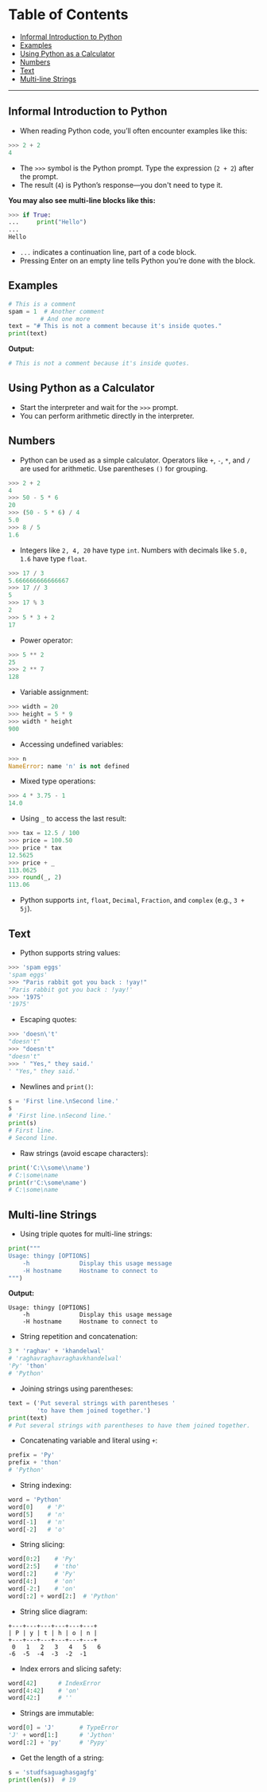 # Table of Contents

* [Informal Introduction to Python](#informal-introduction-to-python)
* [Examples](#examples)
* [Using Python as a Calculator](#using-python-as-a-calculator)
* [Numbers](#numbers)
* [Text](#text)
* [Multi-line Strings](#multi-line-strings)

---

<h2 id="informal-introduction-to-python">Informal Introduction to Python</h2>

* When reading Python code, you’ll often encounter examples like this:

```python
>>> 2 + 2
4
```

* The `>>>` symbol is the Python prompt. Type the expression (`2 + 2`) after the prompt.
* The result (`4`) is Python’s response—you don't need to type it.

**You may also see multi-line blocks like this:**

```python
>>> if True:
...     print("Hello")
...
Hello
```

* `...` indicates a continuation line, part of a code block.
* Pressing Enter on an empty line tells Python you’re done with the block.

<h2 id="examples">Examples</h2>

```python
# This is a comment
spam = 1  # Another comment
         # And one more
text = "# This is not a comment because it's inside quotes."
print(text)
```

**Output:**

```python
# This is not a comment because it's inside quotes.
```

<h2 id="using-python-as-a-calculator">Using Python as a Calculator</h2>

* Start the interpreter and wait for the `>>>` prompt.
* You can perform arithmetic directly in the interpreter.

<h2 id="numbers">Numbers</h2>

* Python can be used as a simple calculator. Operators like `+`, `-`, `*`, and `/` are used for arithmetic. Use parentheses `()` for grouping.

```python
>>> 2 + 2
4
>>> 50 - 5 * 6
20
>>> (50 - 5 * 6) / 4
5.0
>>> 8 / 5
1.6
```

* Integers like `2, 4, 20` have type `int`. Numbers with decimals like `5.0, 1.6` have type `float`.

```python
>>> 17 / 3
5.666666666666667
>>> 17 // 3
5
>>> 17 % 3
2
>>> 5 * 3 + 2
17
```

* Power operator:

```python
>>> 5 ** 2
25
>>> 2 ** 7
128
```

* Variable assignment:

```python
>>> width = 20
>>> height = 5 * 9
>>> width * height
900
```

* Accessing undefined variables:

```python
>>> n
NameError: name 'n' is not defined
```

* Mixed type operations:

```python
>>> 4 * 3.75 - 1
14.0
```

* Using `_` to access the last result:

```python
>>> tax = 12.5 / 100
>>> price = 100.50
>>> price * tax
12.5625
>>> price + _
113.0625
>>> round(_, 2)
113.06
```

* Python supports `int`, `float`, `Decimal`, `Fraction`, and `complex` (e.g., `3 + 5j`).

<h2 id="text">Text</h2>

* Python supports string values:

```python
>>> 'spam eggs'
'spam eggs'
>>> "Paris rabbit got you back : !yay!"
'Paris rabbit got you back : !yay!'
>>> '1975'
'1975'
```

* Escaping quotes:

```python
>>> 'doesn\'t'
"doesn't"
>>> "doesn't"
"doesn't"
>>> ' "Yes," they said.'
' "Yes," they said.'
```

* Newlines and `print()`:

```python
s = 'First line.\nSecond line.'
s
# 'First line.\nSecond line.'
print(s)
# First line.
# Second line.
```

* Raw strings (avoid escape characters):

```python
print('C:\\some\\name')
# C:\some\name
print(r'C:\some\name')
# C:\some\name
```

<h2 id="multi-line-strings">Multi-line Strings</h2>

* Using triple quotes for multi-line strings:

```python
print("""
Usage: thingy [OPTIONS]
    -h              Display this usage message
    -H hostname     Hostname to connect to
""")
```

**Output:**

```
Usage: thingy [OPTIONS]
    -h              Display this usage message
    -H hostname     Hostname to connect to
```

* String repetition and concatenation:

```python
3 * 'raghav' + 'khandelwal'
# 'raghavraghavraghavkhandelwal'
'Py' 'thon'
# 'Python'
```

* Joining strings using parentheses:

```python
text = ('Put several strings with parentheses '
        'to have them joined together.')
print(text)
# Put several strings with parentheses to have them joined together.
```

* Concatenating variable and literal using `+`:

```python
prefix = 'Py'
prefix + 'thon'
# 'Python'
```

* String indexing:

```python
word = 'Python'
word[0]    # 'P'
word[5]    # 'n'
word[-1]   # 'n'
word[-2]   # 'o'
```

* String slicing:

```python
word[0:2]    # 'Py'
word[2:5]    # 'tho'
word[:2]     # 'Py'
word[4:]     # 'on'
word[-2:]    # 'on'
word[:2] + word[2:]  # 'Python'
```

* String slice diagram:

```
+---+---+---+---+---+---+
| P | y | t | h | o | n |
+---+---+---+---+---+---+
 0   1   2   3   4   5   6
-6  -5  -4  -3  -2  -1
```

* Index errors and slicing safety:

```python
word[42]      # IndexError
word[4:42]    # 'on'
word[42:]     # ''
```

* Strings are immutable:

```python
word[0] = 'J'       # TypeError
'J' + word[1:]      # 'Jython'
word[:2] + 'py'     # 'Pypy'
```

* Get the length of a string:

```python
s = 'studfsaguaghasgagfg'
print(len(s))  # 19
```
